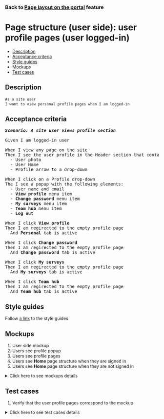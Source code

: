 ### Back to [Page layout on the portal](../../) feature

# Page structure (user side): user profile pages (user logged-in)

- [Description](#description)
- [Acceptance criteria](#acceptance-criteria)
- [Style guides](#style-guides)
- [Mockups](#mockups)
- [Test cases](#test-cases)

## Description

    As a site user
    I want to view personal profile pages when I am logged-in

## Acceptance criteria

<pre>
<b><i>Scenario: A site user views profile section </i></b>

Given I am logged-in user

When I view any page on the site
Then I see the user profile in the Header section that contains:
  - User photo
  - User Name
  - Profile arrow to a drop-down

When I click on a Profile drop-down
The I see a popup with the following elements:
  - User name and email
  - <b>View profile</b> menu item
  - <b>Change password</b> menu item
  - <b>My surveys</b> menu item
  - <b>Team hub</b> menu item
  - <b>Log out</b>

When I click <b>View profile</b>
Then I am regirected to the empty profile page
  And <b>Personal</b> tab is active

When I click <b>Change password</b>
Then I am regirected to the empty profile page
  And <b>Change password</b> tab is active

When I click <b>My surveys</b>
Then I am regirected to the empty profile page
  And <b>My surveys</b> tab is active

When I click <b>Team hub</b>
Then I am regirected to the empty profile page
  And <b>Team hub</b> tab is active
</pre>

## Style guides

Follow [a link](https://www.figma.com/proto/0zkkf5WC77OSpvyD6YXpFE/Style-guides?page-id=0%3A1&node-id=19%3A5368&viewport=266%2C48%2C0.54&scaling=min-zoom&starting-point-node-id=19%3A5368) to the style guides

## Mockups

1. User side mockup
2. Users see profile popup
3. Users see profile pages
4. Users see <b>Home</b> page structure when they are signed in
5. Users see <b>Home</b> page structure when they are not signed in

<details>
  <summary>Click here to see mockups details</summary>

**1. User side mockup:**

![User side mockup](/sports_hub_portal/web_application_features/project_layout/images/user_side_mockup.png)

**2. Users see profile popup:**

![Users see profile popup](/sports_hub_portal/web_application_features/project_layout/images/user_side_profile_popup.png)

**3. Users see profile pages:**

![Users see profile pages](/sports_hub_portal/web_application_features/project_layout/images/user_side_profile_pages.png)

**4. Users see Home page structure when they are signed in:**

![Users see Home page structure when they are signed in](/sports_hub_portal/web_application_features/project_layout/images/home_page_logged_in_user.png)

**5. Users see Home page structure when they are not signed in:**

![Users see Home page structure when they are not signed in](/sports_hub_portal/web_application_features/project_layout/images/home_page_logged_out_user.png)

</details>

## Test cases

1. Verify that the user profile pages correspond to the mockup

<details>
  <summary>Click here to see test cases details</summary>

### **1. Verify that the user profile pages correspond to the mockup:**

|Preconditions|Steps|Expected result
------|-------|----------
|- Go to the Sports Hub home page|1) Log in with user account|1) View that the user profile pages correspond to the mockup|
</details>
